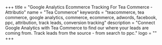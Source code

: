 +++
title = "Google Analytics Ecommerce Tracking For Tea Commerce - Attributio"
name = "Tea Commerce"
keywords = "teacommerce, tea commerce, google analytics, commerce, ecommerce, adwords, facebook, ppc, attribution, track leads, conversion tracking"
description = "Connect Google Analytics with Tea Commerce to find our where your leads are coming from. Track leads from the source - from search to ppc."
logo = ""
+++
